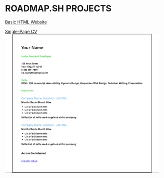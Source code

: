 # ROADMAP.SH PROJECTS 


[Basic HTML Website](https://roadmap.sh/projects/basic-html-website)


[Single-Page CV](https://roadmap.sh/projects/single-page-cv)
![](./projects-images/Captura.PNG)